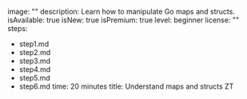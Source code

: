 image: ""
description: Learn how to manipulate Go maps and structs.
isAvailable: true
isNew: true
isPremium: true
level: beginner
license: ""
steps:
- step1.md
- step2.md
- step3.md
- step4.md
- step5.md
- step6.md
time: 20 minutes
title: Understand maps and structs ZT
